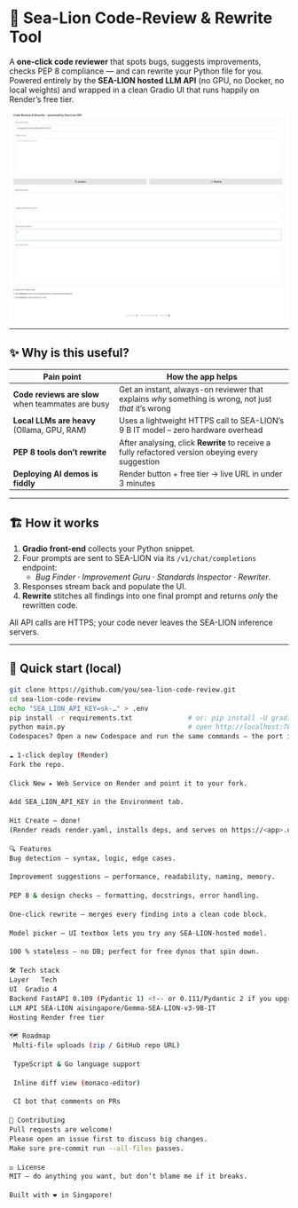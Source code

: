 # 🦭 Sea-Lion Code-Review & Rewrite Tool

A **one-click code reviewer** that spots bugs, suggests improvements, checks PEP 8 compliance — and can rewrite your Python file for you.  
Powered entirely by the **SEA-LION hosted LLM API** (no GPU, no Docker, no local weights) and wrapped in a clean Gradio UI that runs happily on Render’s free tier.

<p align="center">
  <img src="screenshot.jpg" alt="screenshot" width="760">
</p>

---

## ✨ Why is this useful?

| Pain point | How the app helps |
|------------|------------------|
| **Code reviews are slow** when teammates are busy | Get an instant, always-on reviewer that explains *why* something is wrong, not just *that* it’s wrong |
| **Local LLMs are heavy** (Ollama, GPU, RAM) | Uses a lightweight HTTPS call to SEA-LION’s 9 B IT model – zero hardware overhead |
| **PEP 8 tools don’t rewrite** | After analysing, click **Rewrite** to receive a fully refactored version obeying every suggestion |
| **Deploying AI demos is fiddly** | Render button + free tier → live URL in under 3 minutes |

---

## 🏗️ How it works

1. **Gradio front-end** collects your Python snippet.  
2. Four prompts are sent to SEA-LION via its `/v1/chat/completions` endpoint:  
   * _Bug Finder_ · _Improvement Guru_ · _Standards Inspector_ · _Rewriter_.  
3. Responses stream back and populate the UI.  
4. **Rewrite** stitches all findings into one final prompt and returns *only* the rewritten code.

All API calls are HTTPS; your code never leaves the SEA-LION inference servers.

---

## 🚀 Quick start (local)

```bash
git clone https://github.com/you/sea-lion-code-review.git
cd sea-lion-code-review
echo "SEA_LION_API_KEY=sk-…" > .env
pip install -r requirements.txt              # or: pip install -U gradio fastapi ...
python main.py                               # open http://localhost:7860
Codespaces? Open a new Codespace and run the same commands – the port is forwarded automatically.

☁️ 1-click deploy (Render)
Fork the repo.

Click New ▸ Web Service on Render and point it to your fork.

Add SEA_LION_API_KEY in the Environment tab.

Hit Create – done!
(Render reads render.yaml, installs deps, and serves on https://<app>.onrender.com.)

🔍 Features
Bug detection – syntax, logic, edge cases.

Improvement suggestions – performance, readability, naming, memory.

PEP 8 & design checks – formatting, docstrings, error handling.

One-click rewrite – merges every finding into a clean code block.

Model picker – UI textbox lets you try any SEA-LION-hosted model.

100 % stateless – no DB; perfect for free dynos that spin down.

🛠️ Tech stack
Layer	Tech
UI	Gradio 4
Backend	FastAPI 0.109 (Pydantic 1) <!-- or 0.111/Pydantic 2 if you upgraded -->
LLM API	SEA-LION aisingapore/Gemma-SEA-LION-v3-9B-IT
Hosting	Render free tier

🗺️ Roadmap
 Multi-file uploads (zip / GitHub repo URL)

 TypeScript & Go language support

 Inline diff view (monaco-editor)

 CI bot that comments on PRs

🤝 Contributing
Pull requests are welcome!
Please open an issue first to discuss big changes.
Make sure pre-commit run --all-files passes.

⚖️ License
MIT – do anything you want, but don’t blame me if it breaks.

Built with ❤️ in Singapore!

